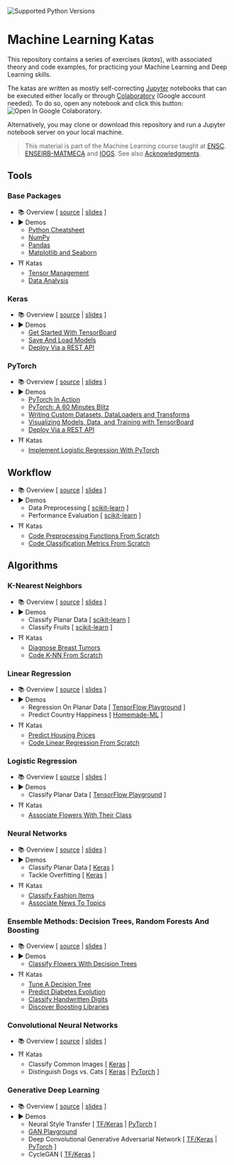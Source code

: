 ![Supported Python Versions](https://img.shields.io/badge/Python->=3.6-blue.svg?logo=python&logoColor=white)

# Machine Learning Katas

This repository contains a series of exercises (*katas*), with associated theory and code examples, for practicing your Machine Learning and Deep Learning skills.

The katas are written as mostly self-correcting [Jupyter](https://jupyter.org/) notebooks that can be executed either locally or through [Colaboratory](https://colab.research.google.com/) (Google account needed). To do so, open any notebook and click this button: ![Open In Google Colaboratory](https://colab.research.google.com/assets/colab-badge.svg).

Alternatively, you may clone or download this repository and run a Jupyter notebook server on your local machine.

> This material is part of the Machine Learning course taught at [ENSC](https://ensc.bordeaux-inp.fr). [ENSEIRB-MATMECA](https://enseirb-matmeca.bordeaux-inp.fr) and [IOGS](https://www.institutoptique.fr). See also [Acknowledgments](ACKNOWLEDGMENTS.md).

## Tools

### Base Packages

- 📚 Overview [ [source](https://github.com/bpesquet/website/blob/master/content/english/slides/ai/python-data-science/index.md) | [slides](https://www.bpesquet.fr/en/slides/ai/python-data-science/) ]
- ▶️️ Demos
  - [Python Cheatsheet](http://nbviewer.jupyter.org/github/bpesquet/machine-learning-katas/blob/master/notebooks/demos/tools/Python.ipynb)
  - [NumPy](http://nbviewer.jupyter.org/github/bpesquet/machine-learning-katas/blob/master/notebooks/demos/tools/NumPy.ipynb)
  - [Pandas](http://nbviewer.jupyter.org/github/bpesquet/machine-learning-katas/blob/master/notebooks/demos/tools/Pandas.ipynb)
  - [Matplotlib and Seaborn](http://nbviewer.jupyter.org/github/bpesquet/machine-learning-katas/blob/master/notebooks/demos/tools/Matplotlib.ipynb)
- ⛩ Katas
  - [Tensor Management](notebooks/katas/tools/TensorManagement.ipynb)
  - [Data Analysis](notebooks/katas/tools/DataAnalysis.ipynb)

### Keras

- 📚 Overview [ [source](https://github.com/bpesquet/website/blob/master/content/english/slides/ai/keras/index.md) | [slides](https://www.bpesquet.fr/en/slides/ai/keras/) ]
- ▶️️ Demos
  - [Get Started With TensorBoard](https://www.tensorflow.org/tensorboard/get_started)
  - [Save And Load Models](https://www.tensorflow.org/tutorials/keras/save_and_load)
  - [Deploy Via a REST API](https://blog.keras.io/)

### PyTorch

- 📚 Overview [ [source](https://github.com/bpesquet/website/blob/master/content/english/slides/ai/pytorch/index.md) | [slides](https://www.bpesquet.fr/en/slides/ai/pytorch/) ]
- ▶️️ Demos
  - [PyTorch In Action](http://nbviewer.jupyter.org/github/bpesquet/machine-learning-katas/blob/master/notebooks/demos/tools/PyTorch.ipynb)
  - [PyTorch: A 60 Minutes Blitz](https://pytorch.org/tutorials/beginner/deep_learning_60min_blitz.html)
  - [Writing Custom Datasets, DataLoaders and Transforms](https://pytorch.org/tutorials/beginner/data_loading_tutorial.html)
  - [Visualizing Models, Data, and Training with TensorBoard](https://pytorch.org/tutorials/intermediate/tensorboard_tutorial.html)
  - [Deploy Via a REST API](https://pytorch.org/tutorials/intermediate/flask_rest_api_tutorial.html)
- ⛩ Katas
  - [Implement Logistic Regression With PyTorch](notebooks/katas/tools/LogisticRegression_PyTorch.ipynb)

## Workflow

- 📚 Overview [ [source](https://github.com/bpesquet/website/blob/master/content/english/slides/ai/ml-fundamentals/index.md) | [slides](https://www.bpesquet.fr/en/slides/ai/ml-fundamentals/) ]
- ▶️️ Demos
  - Data Preprocessing [ [scikit-learn](http://nbviewer.jupyter.org/github/bpesquet/machine-learning-katas/blob/master/notebooks/demos/workflow/DataPreprocessing.ipynb) ]
  - Performance Evaluation [ [scikit-learn](http://nbviewer.jupyter.org/github/bpesquet/machine-learning-katas/blob/master/notebooks/demos/workflow/PerformanceEvaluation.ipynb) ]
- ⛩ Katas
  - [Code Preprocessing Functions From Scratch](notebooks/katas/workflow/PreprocessingFunctions.ipynb)
  - [Code Classification Metrics From Scratch](notebooks/katas/workflow/ClassificationMetrics.ipynb)

## Algorithms

### K-Nearest Neighbors

- 📚 Overview [ [source](https://github.com/bpesquet/website/blob/master/content/english/slides/ai/k-nearest-neighbors/index.md) | [slides](https://www.bpesquet.fr/en/slides/ai/k-nearest-neighbors/) ]
- ▶️️ Demos
  - Classify Planar Data [ [scikit-learn](http://nbviewer.jupyter.org/github/bpesquet/machine-learning-katas/blob/master/notebooks/demos/algorithms/KNN_PlanarData.ipynb) ]
  - Classify Fruits [ [scikit-learn](http://nbviewer.jupyter.org/github/bpesquet/machine-learning-katas/blob/master/notebooks/demos/algorithms/KNN_Fruits.ipynb) ]
- ⛩ Katas
  - [Diagnose Breast Tumors](notebooks/katas/algorithms/KNN_BreastCancer.ipynb)
  - [Code K-NN From Scratch](notebooks/katas/algorithms/KNN_Scratch.ipynb)

### Linear Regression

- 📚 Overview [ [source](https://github.com/bpesquet/website/blob/master/content/english/slides/ai/linear-regression/index.md) | [slides](https://www.bpesquet.fr/en/slides/ai/linear-regression/) ]
- ▶️️ Demos
  - Regression On Planar Data [ [TensorFlow Playground](https://playground.tensorflow.org/#activation=tanh&batchSize=10&dataset=circle&regDataset=reg-plane&learningRate=0.03&regularizationRate=0&noise=25&networkShape=&seed=0.27079&showTestData=false&discretize=false&percTrainData=50&x=true&y=true&xTimesY=false&xSquared=false&ySquared=false&cosX=false&sinX=false&cosY=false&sinY=false&collectStats=false&problem=regression&initZero=false&hideText=false&showTestData_hide=false&activation_hide=true&noise_hide=false&discretize_hide=true&dataset_hide=true&batchSize_hide=true&percTrainData_hide=true&numHiddenLayers_hide=true&problem_hide=true) ]
  - Predict Country Happiness [ [Homemade-ML](https://nbviewer.jupyter.org/github/trekhleb/homemade-machine-learning/blob/master/notebooks/linear_regression/multivariate_linear_regression_demo.ipynb) ]
- ⛩ Katas
  - [Predict Housing Prices](notebooks/katas/algorithms/LinearRegression_BostonHousing.ipynb)
  - [Code Linear Regression From Scratch](notebooks/katas/algorithms/LinearRegression_Scratch.ipynb)

### Logistic Regression

- 📚 Overview [ [source](https://github.com/bpesquet/website/blob/master/content/english/slides/ai/logistic-regression/index.md) | [slides](https://www.bpesquet.fr/en/slides/ai/logistic-regression/) ]
- ▶️️ Demos
  - Classify Planar Data [ [TensorFlow Playground](https://playground.tensorflow.org/#activation=sigmoid&batchSize=10&dataset=gauss&regDataset=reg-plane&learningRate=0.03&regularizationRate=0&noise=0&networkShape=&seed=0.61489&showTestData=false&discretize=false&percTrainData=50&x=true&y=true&xTimesY=false&xSquared=false&ySquared=false&cosX=false&sinX=false&cosY=false&sinY=false&collectStats=false&problem=classification&initZero=false&hideText=false&numHiddenLayers_hide=true&percTrainData_hide=true&discretize_hide=true&problem_hide=true&activation_hide=true) ]
- ⛩ Katas
  - [Associate Flowers With Their Class](notebooks/katas/algorithms/LogisticRegression_Iris.ipynb)

### Neural Networks

- 📚 Overview [ [source](https://github.com/bpesquet/website/blob/master/content/english/slides/ai/neural-networks/index.md) | [slides](https://www.bpesquet.fr/en/slides/ai/neural-networks/) ]
- ▶️️ Demos
  - Classify Planar Data [ [Keras](http://nbviewer.jupyter.org/github/bpesquet/machine-learning-katas/blob/master/notebooks/demos/algorithms/DNN_PlanarData.ipynb) ]
  - Tackle Overfitting [ [Keras](http://nbviewer.jupyter.org/github/bpesquet/machine-learning-katas/blob/master/notebooks/demos/algorithms/DNN_Tuning.ipynb) ]
- ⛩ Katas
  - [Classify Fashion Items](notebooks/katas/algorithms/DNN_FashionMNIST.ipynb)
  - [Associate News To Topics](notebooks/katas/algorithms/DNN_ReutersNews.ipynb)

### Ensemble Methods: Decision Trees, Random Forests And Boosting

- 📚 Overview [ [source](https://github.com/bpesquet/website/blob/master/content/english/slides/ai/ensemble-methods/index.md) | [slides](https://www.bpesquet.fr/en/slides/ai/ensemble-methods/) ]
- ▶️️ Demos
  - [Classify Flowers With Decision Trees](http://nbviewer.jupyter.org/github/bpesquet/machine-learning-katas/blob/master/notebooks/demos/algorithms/DecisionTree_Iris.ipynb)
- ⛩ Katas
  - [Tune A Decision Tree](notebooks/katas/algorithms/DecisionTree_Tuning.ipynb)
  - [Predict Diabetes Evolution](notebooks/katas/algorithms/RandomForest_Diabetes.ipynb)
  - [Classify Handwritten Digits](notebooks/katas/algorithms/Ensemble_MNIST.ipynb)
  - [Discover Boosting Libraries](notebooks/katas/algorithms/Boosting_Libraries.ipynb)

### Convolutional Neural Networks

- 📚 Overview [ [source](https://github.com/bpesquet/website/blob/master/content/english/slides/ai/convolutional-neural-networks/index.md) | [slides](https://www.bpesquet.fr/en/slides/ai/convolutional-neural-networks/) ]
- ⛩ Katas
  - Classify Common Images [ [Keras](notebooks/katas/algorithms/CNN_CIFAR10.ipynb) ]
  - Distinguish Dogs vs. Cats [ [Keras](notebooks/katas/algorithms/CNN_DogsVsCats_Keras.ipynb) | [PyTorch](notebooks/katas/algorithms/CNN_DogsVsCats_PyTorch.ipynb) ]

### Generative Deep Learning

- 📚 Overview [ [source](https://github.com/bpesquet/website/blob/master/content/english/slides/ai/generative-deep-learning/index.md) | [slides](https://www.bpesquet.fr/en/slides/ai/generative-deep-learning/) ]
- ▶️️ Demos
  - Neural Style Transfer [ [TF/Keras](https://www.tensorflow.org/tutorials/generative/style_transfer) | [PyTorch](https://pytorch.org/tutorials/advanced/neural_style_tutorial.html) ]
  - [GAN Playground](https://poloclub.github.io/ganlab/)
  - Deep Convolutional Generative Adversarial Network [ [TF/Keras](https://www.tensorflow.org/tutorials/generative/dcgan) | [PyTorch](https://pytorch.org/tutorials/beginner/dcgan_faces_tutorial.html) ]
  - CycleGAN [ [TF/Keras](https://www.tensorflow.org/tutorials/generative/cyclegan) ]
